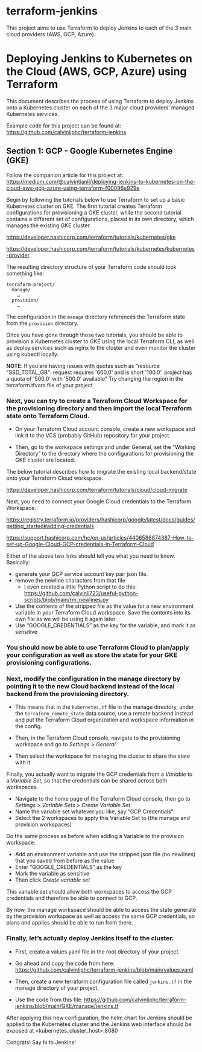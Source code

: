 # terraform-jenkins

This project aims to use Terraform to deploy Jenkins to each of the 3 main cloud providers (AWS, GCP, Azure).


# Deploying Jenkins to Kubernetes on the Cloud (AWS, GCP, Azure) using Terraform

This document describes the process of using Terraform to deploy Jenkins onto a Kubernetes cluster on each of the 3 major cloud providers’ managed Kubernetes services.

Example code for this project can be found at:
https://github.com/calvinliphc/terraform-jenkins


## Section 1: GCP - Google Kubernetes Engine (GKE)

Follow the companion article for this project at: https://medium.com/@calvintianli/deploying-jenkins-to-kubernetes-on-the-cloud-aws-gcp-azure-using-terraform-f00096e929e

Begin by following the tutorials below to use Terraform to set up a basic Kubernetes cluster on GKE. The first tutorial creates Terraform configurations for provisioning a GKE cluster, while the second tutorial contains a different set of configurations, placed in its own directory, which manages the existing GKE cluster.

https://developer.hashicorp.com/terraform/tutorials/kubernetes/gke

https://developer.hashicorp.com/terraform/tutorials/kubernetes/kubernetes-provider

The resulting directory structure of your Terraform code should look something like:

```
terraform-project/  
  manage/  
    …  
  provision/  
    …  
```

The configuration in the `manage` directory references the Terraform state from the `provision` directory.

Once you have gone through those two tutorials, you should be able to provision a Kubernetes cluster to GKE using the local Terraform CLI, as well as deploy services such as nginx to the cluster and even monitor the cluster using kubectl locally. 

**NOTE**: If you are having issues with quotas such as “resource "SSD_TOTAL_GB": request requires '600.0' and is short '100.0'. project has a quota of '500.0' with '500.0' available”
Try changing the region in the terraform.tfvars file of your project

### Next, you can try to create a Terraform Cloud Workspace for the provisioning directory and then import the local Terraform state onto Terraform Cloud.

  * On your Terraform Cloud account console, create a new workspace and link it to the VCS (probably GitHub) repository for your project. 

  * Then, go to the workspace settings and under General, set the “Working Directory” to the directory where the configurations for provisioning the GKE cluster are located.


The below tutorial describes how to migrate the existing local backend/state onto your Terraform Cloud workspace.

https://developer.hashicorp.com/terraform/tutorials/cloud/cloud-migrate


Next, you need to connect your Google Cloud credentials to the Terraform Workspace.

https://registry.terraform.io/providers/hashicorp/google/latest/docs/guides/getting_started#adding-credentials

https://support.hashicorp.com/hc/en-us/articles/4406586874387-How-to-set-up-Google-Cloud-GCP-credentials-in-Terraform-Cloud

Either of the above two links should tell you what you need to know. Basically:
  * generate your GCP service account key pair json file.
  * remove the newline characters from that file 
    * I even created a little Python script to do this: https://github.com/calvinli723/useful-python-scripts/blob/main/rm_newlines.py
  * Use the contents of the stripped file as the value for a new environment variable in your Terraform Cloud workspace. Save the contents into its own file as we will be using it again later
  * Use “GOOGLE_CREDENTIALS” as the key for the variable, and mark it as sensitive

### You should now be able to use Terraform Cloud to plan/apply your configuration as well as store the state for your GKE provisioning configurations.

### Next, modify the configuration in the manage directory by pointing it to the new Cloud backend instead of the local backend from the provisioning directory.

* This means that in the `kubernetes.tf` file in the manage directory, under the `terraform_remote_state` data source, use a remote backend instead and put the Terraform Cloud organization and workspace information in the config.

* Then, in the Terraform Cloud console, navigate to the provisioning workspace and go to *Settings > General*

* Then select the workspace for managing the cluster to share the state with it


Finally, you actually want to migrate the GCP credentials from a *Variable* to a *Variable Set*, so that the credentials can be shared across both workspaces.

* Navigate to the home page of the Terraform Cloud console, then go to *Settings > Variable Sets > Create Variable Set*
* Name the variable set whatever you like, say “GCP Credentials”
* Select the 2 workspaces to apply this Variable Set to (the manage and provision workspaces)

Do the same process as before  when adding a Variable to the provision workspace:
* Add an environment variable and use the stripped json file (no newlines) that you saved from before as the value 
* Enter “GOOGLE_CREDENTIALS” as the key
* Mark the variable as sensitive
* Then click *Create variable set*

This variable set should allow both workspaces to access the GCP credentials and therefore be able to connect to GCP.

By now, the manage workspace should be able to access the state generate by the provision workspace as well as access the same GCP credentials, so plans and applies should be able to run from there.

### Finally, let’s actually deploy Jenkins itself to the cluster.

* First, create a values.yaml file in the root directory of your project.

* Go ahead and copy the code from here: https://github.com/calvinliphc/terraform-jenkins/blob/main/values.yaml

* Then, create a new terraform configuration file called `jenkins.tf` in the manage directory of your project.

* Use the code from this file: https://github.com/calvinliphc/terraform-jenkins/blob/main/GKE/manage/jenkins.tf

After applying this new configuration, the helm chart for Jenkins should be applied to the Kubernetes cluster and the Jenkins web interface should be exposed at <kubernetes_cluster_host>:8080

Congrats! Say hi to Jenkins!




